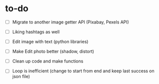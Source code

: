 # to-do

- [ ] Migrate to another image getter API (Pixabay, Pexels API)
- [ ] Liking hashtags as well
- [ ] Edit image with text (python libraries)
- [ ] Make Edit photo better (shadow, distort)

- [ ] Clean up code and make functions
- [ ] Loop is inefficient (change to start from end and keep last success on json file)
